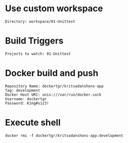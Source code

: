 # Use custom workspace
```
Directory: workspace/01-Unittest
```


# Build Triggers
```
Projects to watch: 01-Unittest
```

# Docker build and push
```
Repository Name: dockertgr/kritsadanshons-app
Tag: development
Docker Host URI: unix:///var/run/docker.sock
Username: dockertgr
Password: K1ng#s1z3!
```

# Execute shell
```
docker rmi -f dockertgr/kritsadanshons-app:development
```
